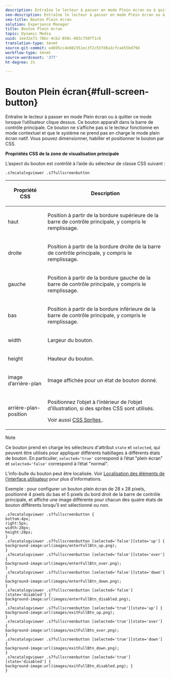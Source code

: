 ```yaml
---
description: Entraîne le lecteur à passer en mode Plein écran ou à quitter ce mode lorsque l’utilisateur clique dessus. Ce bouton apparaît dans la barre de contrôle principale. Ce bouton ne s’affiche pas si le lecteur fonctionne en mode contextuel et que le système ne prend pas en charge le mode plein écran natif. Vous pouvez dimensionner, habiller et positionner le bouton par CSS.
seo-description: Entraîne le lecteur à passer en mode Plein écran ou à quitter ce mode lorsque l’utilisateur clique dessus. Ce bouton apparaît dans la barre de contrôle principale. Ce bouton ne s’affiche pas si le lecteur fonctionne en mode contextuel et que le système ne prend pas en charge le mode plein écran natif. Vous pouvez dimensionner, habiller et positionner le bouton par CSS.
seo-title: Bouton Plein écran
solution: Experience Manager
title: Bouton Plein écran
topic: Dynamic Media
uuid: 1ee32e71-78bc-4cb2-858c-083c750ff1c6
translation-type: tm+mt
source-git-commit: e4695cc4e882351ec3f2c55fd8a3cfca455bd79d
workflow-type: tm+mt
source-wordcount: '377'
ht-degree: 1%

---
```



# Bouton Plein écran{#full-screen-button}

Entraîne le lecteur à passer en mode Plein écran ou à quitter ce mode lorsque l’utilisateur clique dessus. Ce bouton apparaît dans la barre de contrôle principale. Ce bouton ne s’affiche pas si le lecteur fonctionne en mode contextuel et que le système ne prend pas en charge le mode plein écran natif. Vous pouvez dimensionner, habiller et positionner le bouton par CSS.

<!--<a id="section_061E550C1C1D4DB2BD663A898895B38C"></a>-->

**Propriétés CSS de la zone de visualisation principale**

L’aspect du bouton est contrôlé à l’aide du sélecteur de classe CSS suivant :

`.s7ecatalogviewer .s7fullscreenbutton`

<table id="table_94EE3F5BBE4547C0B4943471CEE7EDE4"> 
 <thead> 
  <tr> 
   <th colname="col1" class="entry"> <p> Propriété CSS </p> </th> 
   <th colname="col2" class="entry"> <p>Description </p> </th> 
  </tr> 
 </thead>
 <tbody> 
  <tr> 
   <td colname="col1"> <p> <span class="codeph"> haut </span> </p> </td> 
   <td colname="col2"> <p>Position à partir de la bordure supérieure de la barre de contrôle principale, y compris le remplissage. </p> </td> 
  </tr> 
  <tr> 
   <td colname="col1"> <p> <span class="codeph"> droite </span> </p> </td> 
   <td colname="col2"> <p>Position à partir de la bordure droite de la barre de contrôle principale, y compris le remplissage. </p> </td> 
  </tr> 
  <tr> 
   <td colname="col1"> <p> <span class="codeph"> gauche </span> </p> </td> 
   <td colname="col2"> <p>Position à partir de la bordure gauche de la barre de contrôle principale, y compris le remplissage. </p> </td> 
  </tr> 
  <tr> 
   <td colname="col1"> <p> <span class="codeph"> bas </span> </p> </td> 
   <td colname="col2"> <p>Position à partir de la bordure inférieure de la barre de contrôle principale, y compris le remplissage. </p> </td> 
  </tr> 
  <tr> 
   <td colname="col1"> <p> <span class="codeph"> width </span> </p> </td> 
   <td colname="col2"> <p>Largeur du bouton. </p> </td> 
  </tr> 
  <tr> 
   <td colname="col1"> <p> <span class="codeph"> height </span> </p> </td> 
   <td colname="col2"> <p>Hauteur du bouton. </p> </td> 
  </tr> 
  <tr> 
   <td colname="col1"> <p> <span class="codeph"> image d’arrière-plan  </span> </p> </td> 
   <td colname="col2"> <p>Image affichée pour un état de bouton donné. </p> </td> 
  </tr> 
  <tr> 
   <td colname="col1"> <p> <span class="codeph"> arrière-plan-position  </span> </p> </td> 
   <td colname="col2"> <p> Positionnez l’objet à l’intérieur de l’objet d’illustration, si des sprites CSS sont utilisés. </p> <p>Voir aussi <a href="../../../c-html5-s7-aem-asset-viewers/c-html5-20-ecatalog-viewer-about/c-html5-20-ecatalog-viewer-customizingviewer/c-html5-20-ecatalog-viewer-customizingviewer.md#section-9d570f95eb2443aca74c1b02f6e89aff" format="dita" scope="local"> CSS Sprites </a>. </p> </td> 
  </tr> 
 </tbody> 
</table>

>[!NOTE]
>
>Ce bouton prend en charge les sélecteurs d&#39;attribut `state` et `selected`, qui peuvent être utilisés pour appliquer différents habillages à différents états de bouton. En particulier, `selected='true'` correspond à l’état &quot;plein écran&quot; et `selected='false'` correspond à l’état &quot;normal&quot;.

L’info-bulle du bouton peut être localisée. Voir [Localisation des éléments de l’interface utilisateur](../../../c-html5-s7-aem-asset-viewers/c-html5-20-ecatalog-viewer-about/c-html5-20-ecatalog-viewer-localization.md#concept-cbfc39344c494eb7b9f6a272cff0cc74) pour plus d’informations.

Exemple : pour configurer un bouton plein écran de 28 x 28 pixels, positionné 4 pixels du bas et 5 pixels du bord droit de la barre de contrôle principale, et affiche une image différente pour chacun des quatre états de bouton différents lorsqu’il est sélectionné ou non.

```
.s7ecatalogviewer .s7fullscreenbutton { 
bottom:4px; 
right:5px; 
width:28px; 
height:28px; 
} 
.s7ecatalogviewer .s7fullscreenbutton [selected='false'][state='up'] { 
background-image:url(images/enterFullBtn_up.png); 
} 
.s7ecatalogviewer .s7fullscreenbutton [selected='false'][state='over'] {  
background-image:url(images/enterFullBtn_over.png); 
} 
.s7ecatalogviewer .s7fullscreenbutton [selected='false'][state='down'] {  
background-image:url(images/enterFullBtn_down.png); 
} 
.s7ecatalogviewer .s7fullscreenbutton [selected='false'][state='disabled'] { 
background-image:url(images/enterFullBtn_disabled.png); 
} 
.s7ecatalogviewer .s7fullscreenbutton [selected='true'][state='up'] {  
background-image:url(images/exitFullBtn_up.png); 
} 
.s7ecatalogviewer .s7fullscreenbutton [selected='true'][state='over'] {  
background-image:url(images/exitFullBtn_over.png); 
} 
.s7ecatalogviewer .s7fullscreenbutton [selected='true'][state='down'] {  
background-image:url(images/exitFullBtn_down.png); 
} 
.s7ecatalogviewer .s7fullscreenbutton [selected='true'][state='disabled'] {  
background-image:url(images/exitFullBtn_disabled.png); } 
}
```

